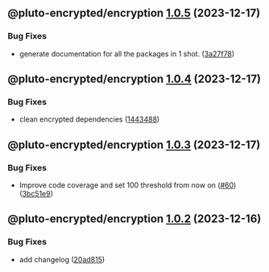 ## @pluto-encrypted/encryption [1.0.5](https://github.com/elribonazo/pluto-encrypted/compare/@pluto-encrypted/encryption@1.0.4...@pluto-encrypted/encryption@1.0.5) (2023-12-17)


### Bug Fixes

* generate documentation for all the packages in 1 shot. ([3a27f78](https://github.com/elribonazo/pluto-encrypted/commit/3a27f78d122855a353efe814fdb7e48e0222ade2))

## @pluto-encrypted/encryption [1.0.4](https://github.com/elribonazo/pluto-encrypted/compare/@pluto-encrypted/encryption@1.0.3...@pluto-encrypted/encryption@1.0.4) (2023-12-17)


### Bug Fixes

* clean encrypted dependencies ([1443488](https://github.com/elribonazo/pluto-encrypted/commit/14434886507fd18bda5b562da57d852fc8e19648))

## @pluto-encrypted/encryption [1.0.3](https://github.com/elribonazo/pluto-encrypted/compare/@pluto-encrypted/encryption@1.0.2...@pluto-encrypted/encryption@1.0.3) (2023-12-17)


### Bug Fixes

* Improve code coverage and set 100 threshold from now on ([#60](https://github.com/elribonazo/pluto-encrypted/issues/60)) ([3bc51e9](https://github.com/elribonazo/pluto-encrypted/commit/3bc51e93b95a14611ea0799f5d7c22bfd69bb21a))

## @pluto-encrypted/encryption [1.0.2](https://github.com/elribonazo/pluto-encrypted/compare/@pluto-encrypted/encryption@1.0.1...@pluto-encrypted/encryption@1.0.2) (2023-12-16)


### Bug Fixes

* add changelog ([20ad815](https://github.com/elribonazo/pluto-encrypted/commit/20ad81572085922aafdf5ce0978c17af3125f6e4))
